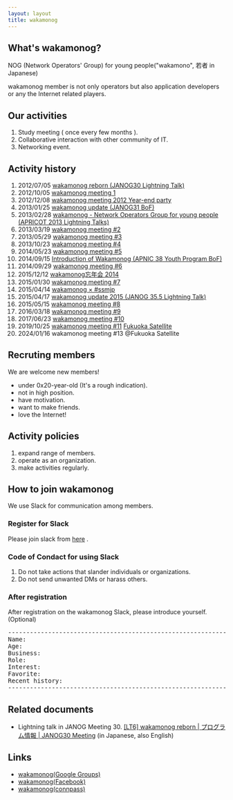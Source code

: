 ```yaml
---
layout: layout
title: wakamonog
---
```


## What's wakamonog?

NOG (Network Operators' Group) for young people("wakamono", 若者 in Japanese)

wakamonog member is not only operators but also application developers or any the Internet related players.


## Our activities

1. Study meeting ( once every few months ).
1. Collaborative interaction with other community of IT.
1. Networking event.

## Activity history
1. 2012/07/05 [wakamonog reborn (JANOG30 Lightning Talk)](http://www.janog.gr.jp/meeting/janog30/program/lt6.html)
1. 2012/10/05 [wakamonog meeting 1](http://atnd.org/events/32536)
1. 2012/12/08 [wakamonog meeting 2012 Year-end party](http://web.archive.org/web/20130329041235/http://atnd.org/event/wakamonog02)
1. 2013/01/25 [wakamonog update (JANOG31 BoF)](http://www.janog.gr.jp/meeting/janog31/program/wakamonog.html)
1. 2013/02/28 [wakamonog - Network Operators Group for young people (APRICOT 2013 Lightning Talks)](https://www.apricot.net/apricot2013/program/presentations/#asset-52256)
1. 2013/03/19 [wakamonog meeting #2](http://web.archive.org/web/20130524174154/http://atnd.org/event/wakamonog2)
1. 2013/05/29 [wakamonog meeting #3](https://atnd.org/events/39782)
1. 2013/10/23 [wakamonog meeting #4](https://atnd.org/events/44386)
1. 2014/05/23 [wakamonog meeting #5](https://atnd.org/events/50358)
1. 2014/09/15 [Introduction of Wakamonog (APNIC 38 Youth Program BoF)](https://conference.apnic.net/38/program#youthprogrambof)
1. 2014/09/29 [wakamonog meeting #6](https://atnd.org/events/55466)
1. 2015/12/12 [wakamonog忘年会 2014](http://wakamonog.connpass.com/event/10158/)
1. 2015/01/30 [wakamonog meeting #7](http://wakamonog.connpass.com/event/11099/)
1. 2015/04/14 [wakamonog × #ssmjp](http://ssmjp.connpass.com/event/13173/)
1. 2015/04/17 [wakamonog update 2015 (JANOG 35.5 Lightning Talk)](http://www.janog.gr.jp/meeting/janog35.5/lt)
1. 2015/05/15 [wakamonog meeting #8](http://wakamonog.connpass.com/event/14726/)
1. 2016/03/18 [wakamonog meeting #9](http://wakamonog.connpass.com/event/26284/)
1. 2017/06/23 [wakamonog meeting #10](http://wakamonog.connpass.com/event/56705/)
1. 2019/10/25 [wakamonog meeting #11](http://wakamonog.connpass.com/event/144741/) [Fukuoka Satellite](https://wakamonog.connpass.com/event/148359/)
1. 2024/01/16 wakamonog meeting #13 @Fukuoka Satellite

## Recruting members

We are welcome new members!

* under 0x20-year-old (It's a rough indication).
* not in high position.
* have motivation.
* want to make friends.
* love the Internet!


## Activity policies

1. expand range of members.
1. operate as an organization.
1. make activities regularly.

## How to join wakamonog

We use Slack for communication among members.

### Register for Slack

Please join slack from [here](https://join.slack.com/t/wakamonog/shared_invite/enQtNzA3MzYyNzc1NjA3LTk4YzA1MjJkNDMxNzBiODkzYWEwNTIzNDUwYTMzNDVlNjMwN2IyYWVkNGE3ZWI1NGIzZjQ3MmJjOTA1YTEyMjc) .

### Code of Condact for using Slack

1. Do not take actions that slander individuals or organizations.
1. Do not send unwanted DMs or harass others.


### After registration

After registration on the wakamonog Slack, please introduce yourself.(Optional)

<pre>------------------------------------------------------------------------
Name:
Age:
Business:
Role:
Interest:
Favorite:
Recent history:
------------------------------------------------------------------------</pre>

## Related documents

* Lightning talk in JANOG Meeting 30.
[\[LT6\] wakamonog reborn | プログラム情報 | JANOG30 Meeting](http://www.janog.gr.jp/meeting/janog30/program/lt6.html) (in Japanese, also English)

## Links

* [wakamonog(Google Groups)](https://groups.google.com/d/forum/wakamonog)
* [wakamonog(Facebook)](https://www.facebook.com/wakamonog/)
* [wakamonog(connpass)](http://wakamonog.connpass.com/)
